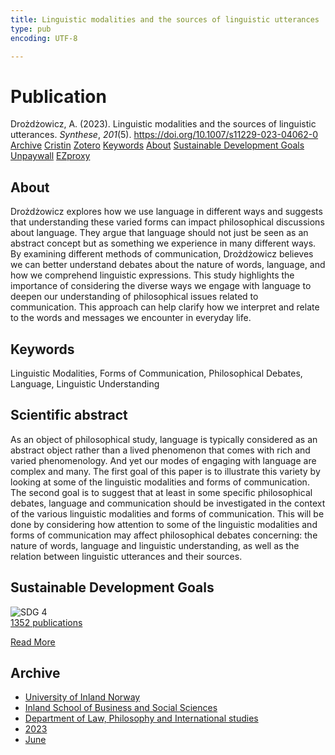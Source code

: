 ```yaml
---
title: Linguistic modalities and the sources of linguistic utterances
type: pub
encoding: UTF-8

---
```

<h1>Publication</h1>
<article id="csl-bib-container-JY8ZS6T2" class="csl-bib-container">
  <div class="csl-bib-body"> <div class="csl-entry">Drożdżowicz, A. (2023). Linguistic modalities and the sources of linguistic utterances. <i>Synthese</i>, <i>201</i>(5). <a href="https://doi.org/10.1007/s11229-023-04062-0">https://doi.org/10.1007/s11229-023-04062-0</a></div> </div>
  <div class="csl-bib-buttons">
    <a href="#taxonomy-article-JY8ZS6T2" alt="archive" class="csl-bib-button">Archive</a>
    <a href="https://app.cristin.no/results/show.jsf?id=2151282" alt="Cristin" class="csl-bib-button">Cristin</a>
    <a href="http://zotero.org/groups/5881554/items/JY8ZS6T2" alt="Zotero" class="csl-bib-button">Zotero</a>
    <a href="#keywords-article-JY8ZS6T2" alt="keywords" class="csl-bib-button">Keywords</a>
    <a href="#about-article-JY8ZS6T2" alt="about_pub" class="csl-bib-button">About</a>
    <a href="#sdg-article-JY8ZS6T2" alt="sdg" class="csl-bib-button">Sustainable Development Goals</a>
    <a href="https://link.springer.com/content/pdf/10.1007/s11229-023-04062-0.pdf" alt="Unpaywall" class="csl-bib-button">Unpaywall</a>
    <a href="https://link.springer.com/content/pdf/10.1007/s11229-023-04062-0.pdf" alt="EZproxy" class="csl-bib-button">EZproxy</a>
  </div>
  <div id="csl-bib-meta-container-JY8ZS6T2"></div>
</article>
<div id="csl-bib-meta-JY8ZS6T2" class="csl-bib-meta">
  <article id="about-article-JY8ZS6T2" class="about_pub-article">
    <h1>About</h1>
    Drożdżowicz explores how we use language in different ways and suggests that understanding these varied forms can impact philosophical discussions about language. They argue that language should not just be seen as an abstract concept but as something we experience in many different ways. By examining different methods of communication, Drożdżowicz believes we can better understand debates about the nature of words, language, and how we comprehend linguistic expressions. This study highlights the importance of considering the diverse ways we engage with language to deepen our understanding of philosophical issues related to communication. This approach can help clarify how we interpret and relate to the words and messages we encounter in everyday life.
  </article>
  <article id="keywords-article-JY8ZS6T2" class="keywords-article">
    <h1>Keywords</h1>
    Linguistic Modalities, Forms of Communication, Philosophical Debates, Language, Linguistic Understanding
  </article>
  <article id="abstract-article-JY8ZS6T2" class="abstract-article">
    <h1>Scientific abstract</h1>
    As an object of philosophical study, language is typically considered as an abstract 
object rather than a lived phenomenon that comes with rich and varied phenomenology. 
And yet our modes of engaging with language are complex and many. The first goal 
of this paper is to illustrate this variety by looking at some of the linguistic modalities 
and forms of communication. The second goal is to suggest that at least in some 
specific philosophical debates, language and communication should be investigated 
in the context of the various linguistic modalities and forms of communication. This 
will be done by considering how attention to some of the linguistic modalities and 
forms of communication may affect philosophical debates concerning: the nature of 
words, language and linguistic understanding, as well as the relation between linguistic 
utterances and their sources.
  </article>
  <article id="sdg-article-JY8ZS6T2" class="sdg-article">
    <h1>Sustainable Development Goals</h1>
    <div class="sdg-container"><div id="sdg4" class="sdg">
        <img src="{{< params subfolder >}}images/sdg/sdg04_en.png" class="image" alt="SDG 4">
        <div class="sdg-overlay">
          <a href="/en/archive/?key=?sdg=4#archive" class="sdg-publication-count"><span>1352</span> publications</a>
          <p><a href="https://sdgs.un.org/goals/goal4" class="sdg-read-more">Read More</a></p>
        </div>
      </div></div>
  </article>
  <article id="taxonomy-article-JY8ZS6T2" class="taxonomy-article">
    <h1>Archive</h1>
    <ul>
      <li>
        <a href="/en/archive/?key=3DCRN523">University of Inland Norway</a>
      </li>
      <li>
        <a href="/en/archive/?key=DU8Q9LN9">Inland School of Business and Social Sciences</a>
      </li>
      <li>
        <a href="/en/archive/?key=ITYAG68H">Department of Law, Philosophy and International studies</a>
      </li>
      <li>
        <a href="/en/archive/?key=8Y35X54R">2023</a>
      </li>
      <li>
        <a href="/en/archive/?key=SJX6MKCT">June</a>
      </li>
    </ul>
  </article>
</div>
